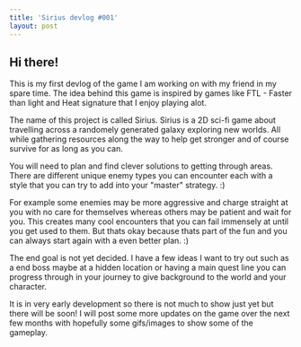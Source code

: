 ```yaml
---
title: 'Sirius devlog #001'
layout: post
---
```


## Hi there!

This is my first devlog of the game I am working on with my friend in my spare time. The idea behind this game is inspired by games like FTL - Faster than light and Heat signature that I enjoy playing alot.

The name of this project is called Sirius. 
Sirius is a 2D sci-fi game about travelling across a randomely generated galaxy exploring new worlds. All while gathering resources along the way to help get stronger and of course survive for as long as you can.

You will need to plan and find clever solutions to getting through areas. There are different unique enemy types you can encounter each with a style that you can try to add into your "master" strategy. :)

For example some enemies may be more aggressive and charge straight at you with no care for themselves whereas others may be patient and wait for you. This creates many cool encounters that you can fail immensely at until you get used to them. But thats okay because thats part of the fun and you can always start again with a even better plan. :)

The end goal is not yet decided. I have a few ideas I want to try out such as a end boss maybe at a hidden location or having a main quest line you can progress through in your journey to give background to the world and your character.

It is in very early development so there is not much to show just yet but there will be soon!
I will post some more updates on the game over the next few months with hopefully some gifs/images to show some of the gameplay.
